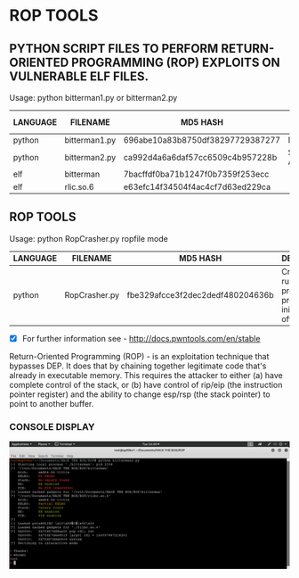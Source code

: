 # ROP TOOLS
## PYTHON SCRIPT FILES TO PERFORM RETURN-ORIENTED PROGRAMMING (ROP) EXPLOITS ON VULNERABLE ELF FILES.

Usage: python bitterman1.py or bitterman2.py

| LANGUAGE | FILENAME      | MD5 HASH                         | EXPLOIT METHOD |
|--------  |---------      |---------                         | -----          |
| python   | bitterman1.py | 696abe10a83b8750df38297729387277 | Manual         |
| python   | bitterman2.py | ca992d4a6a6daf57cc6509c4b957228b | Semi Automatic |
| elf      | bitterman     | 7bacffdf0ba71b1247f0b7359f253ecc |                |
| elf      | rlic.so.6     | e63efc14f34504f4ac4cf7d63ed229ca |                |

## ROP TOOLS
Usage: python RopCrasher.py ropfile mode

| LANGUAGE | FILENAME      | MD5 HASH                         | DESCRIPTION                                                        |
|--------  |---------      |---------                         | -----                                                              |
| python   | RopCrasher.py | fbe329afcce3f2dec2dedf480204636b | Crash's running rop program to produce the initial segfault offset |

- [x] For further information see - http://docs.pwntools.com/en/stable

Return-Oriented Programming (ROP) - is an exploitation technique that bypasses DEP. It does that by chaining together legitimate code that's already in executable memory. This requires the attacker to either (a) have complete control of the stack, or (b) have control of rip/eip (the instruction pointer register) and the ability to change esp/rsp (the stack pointer) to point to another buffer.

### CONSOLE DISPLAY
![Screenshot](picture1.png)

